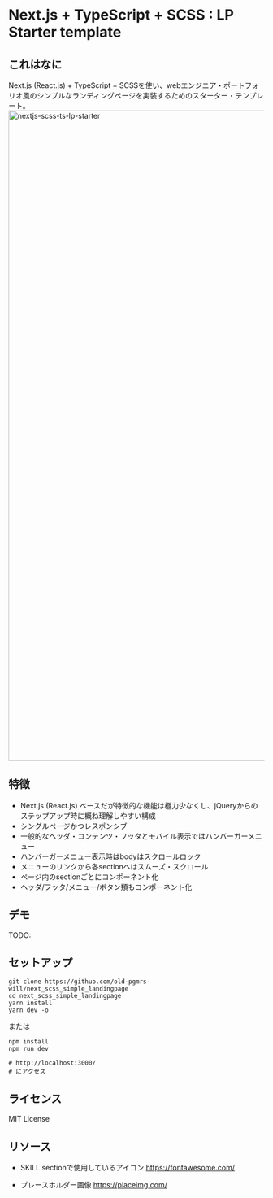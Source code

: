 # Next.js + TypeScript + SCSS : LP Starter template

## これはなに

Next.js (React.js) + TypeScript + SCSSを使い、webエンジニア・ポートフォリオ風のシンプルなランディングページを実装するためのスターター・テンプレート。
<br>
<img width="1280" alt="nextjs-scss-ts-lp-starter" src="https://user-images.githubusercontent.com/102408514/190896324-96d73f5a-83e4-4d1c-ac32-86d4b22ac040.jpg"/>

## 特徴

- Next.js (React.js) ベースだが特徴的な機能は極力少なくし、jQueryからのステップアップ時に概ね理解しやすい構成
- シングルページかつレスポンシブ
- 一般的なヘッダ・コンテンツ・フッタとモバイル表示ではハンバーガーメニュー
- ハンバーガーメニュー表示時はbodyはスクロールロック
- メニューのリンクから各sectionへはスムーズ・スクロール
- ページ内のsectionごとにコンポーネント化
- ヘッダ/フッタ/メニュー/ボタン類もコンポーネント化

## デモ
TODO:

## セットアップ

```
git clone https://github.com/old-pgmrs-will/next_scss_simple_landingpage
cd next_scss_simple_landingpage
yarn install
yarn dev -o
```

または

```
npm install
npm run dev

# http://localhost:3000/
# にアクセス
```

## ライセンス
MIT License

## リソース
- SKILL sectionで使用しているアイコン
https://fontawesome.com/

- プレースホルダー画像
https://placeimg.com/
